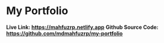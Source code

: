 # My Portfolio
**Live Link: https://mahfuzrp.netlify.app**
**Github Source Code: https://github.com/mdmahfuzrp/my-portfolio**